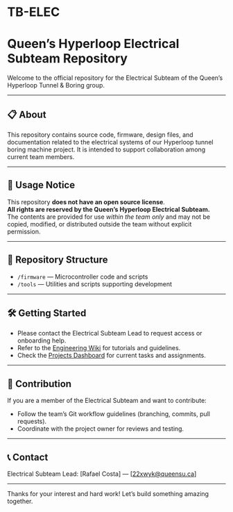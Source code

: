 # TB-ELEC

# Queen’s Hyperloop Electrical Subteam Repository

Welcome to the official repository for the Electrical Subteam of the Queen’s Hyperloop Tunnel & Boring group.

---

## 📋 About

This repository contains source code, firmware, design files, and documentation related to the electrical systems of our Hyperloop tunnel boring machine project. It is intended to support collaboration among current team members.

---

## 🚫 Usage Notice

This repository **does not have an open source license**.  
**All rights are reserved by the Queen’s Hyperloop Electrical Subteam.**  
The contents are provided for use *within the team only* and may not be copied, modified, or distributed outside the team without explicit permission.

---

## 📂 Repository Structure

- `/firmware` — Microcontroller code and scripts  
- `/tools` — Utilities and scripts supporting development  

---

## 🛠 Getting Started

- Please contact the Electrical Subteam Lead to request access or onboarding help.  
- Refer to the [Engineering Wiki](https://www.notion.so/235706a097758006bf46ff2deb52e041?v=235706a0977580078a06000c86afb2b6) for tutorials and guidelines.  
- Check the [Projects Dashboard](https://www.notion.so/235706a097758070890ec096f4407239?v=235706a097758027b426000c77134180) for current tasks and assignments.

---

## 🤝 Contribution

If you are a member of the Electrical Subteam and want to contribute:  
- Follow the team’s Git workflow guidelines (branching, commits, pull requests).  
- Coordinate with the project owner for reviews and testing.  

---

## 📞 Contact

Electrical Subteam Lead: [Rafael Costa] — [22xwyk@queensu.ca]  

---

Thanks for your interest and hard work! Let’s build something amazing together.
